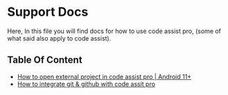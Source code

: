 # Support Docs

Here, In this file you will find docs for how to use code assist pro, (some of what said also apply to code assist).

## Table Of Content

- [How to open external project in code assist pro | Android 11+]()
- [How to integrate git & github with code assit pro]()
